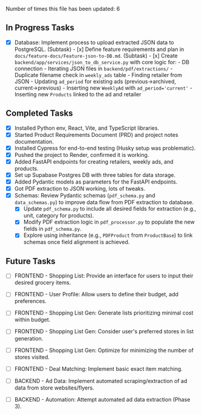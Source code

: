 Number of times this file has been updated: 6

## In Progress Tasks

- [x] Database: Implement process to upload extracted JSON data to PostgreSQL.
      (Subtask) - [x] Define feature requirements and plan in `docs/feature-docs/Feature-json-to-DB.md`.
      (Subtask) - [x] Create `backend/app/services/json_to_db_service.py` with core logic for: - DB connection - Iterating JSON files in `backend/pdf/extractions/` - Duplicate filename check in `weekly_ads` table - Finding retailer from JSON - Updating `ad_period` for existing ads (previous->archived, current->previous) - Inserting new `WeeklyAd` with `ad_period='current'` - Inserting new `Products` linked to the ad and retailer

## Completed Tasks

- [x] Installed Python env, React, Vite, and TypeScript libraries.
- [x] Started Product Requirements Document (PRD) and project notes documentation.
- [x] Installed Cypress for end-to-end testing (Husky setup was problematic).
- [x] Pushed the project to Render, confirmed it is working.
- [x] Added FastAPI endpoints for creating retailers, weekly ads, and products.
- [x] Set up Supabase Postgres DB with three tables for data storage.
- [x] Added Pydantic models as parameters for the FastAPI endpoints.
- [x] Got PDF extraction to JSON working, lots of tweaks.
- [x] Schemas: Review Pydantic schemas (`pdf_schema.py` and `data_schemas.py`) to improve data flow from PDF extraction to database.
  - [x] Update `pdf_schema.py` to include all desired fields for extraction (e.g., unit, category for products).
  - [x] Modify PDF extraction logic in `pdf_processor.py` to populate the new fields in `pdf_schema.py`.
  - [x] Explore using inheritance (e.g., `PDFProduct` from `ProductBase`) to link schemas once field alignment is achieved.

## Future Tasks

- [ ] FRONTEND - Shopping List: Provide an interface for users to input their desired grocery items.
- [ ] FRONTEND - User Profile: Allow users to define their budget, add preferences.
- [ ] FRONTEND - Shopping List Gen: Generate lists prioritizing minimal cost within budget.
- [ ] FRONTEND - Shopping List Gen: Consider user's preferred stores in list generation.
- [ ] FRONTEND - Shopping List Gen: Optimize for minimizing the number of stores visited.
- [ ] FRONTEND - Deal Matching: Implement basic exact item matching.

- [ ] BACKEND - Ad Data: Implement automated scraping/extraction of ad data from store websites/flyers.
- [ ] BACKEND - Automation: Attempt automated ad data extraction (Phase 3).
